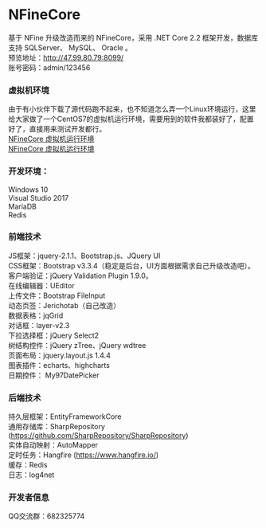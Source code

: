 # NFineCore
基于 NFine 升级改造而来的 NFineCore，采用 .NET Core 2.2 框架开发，数据库支持 SQLServer、 MySQL、 Oracle 。  
预览地址：http://47.99.80.79:8099/  
账号密码：admin/123456  

### 虚拟机环境  
由于有小伙伴下载了源代码跑不起来，也不知道怎么弄一个Linux环境运行，这里给大家做了一个CentOS7的虚拟机运行环境，需要用到的软件我都装好了，配置好了，直接用来测试开发都行。  
[NFineCore 虚拟机运行环境](http://47.99.80.79/?id=10)  
<a href="http://47.99.80.79/?id=10" target="_blank">NFineCore 虚拟机运行环境</a>  

### 开发环境：  
Windows 10  
Visual Studio 2017  
MariaDB  
Redis  

### 前端技术  
JS框架：jquery-2.1.1、Bootstrap.js、JQuery UI  
CSS框架：Bootstrap v3.3.4（稳定是后台，UI方面根据需求自己升级改造吧）。  
客户端验证：jQuery Validation Plugin 1.9.0。  
在线编辑器：UEditor  
上传文件：Bootstrap FileInput  
动态页签：Jerichotab（自己改造）  
数据表格：jqGrid  
对话框：layer-v2.3  
下拉选择框：jQuery Select2  
树结构控件：jQuery zTree、jQuery wdtree  
页面布局：jquery.layout.js 1.4.4  
图表插件：echarts、highcharts  
日期控件： My97DatePicker  

### 后端技术  
持久层框架：EntityFrameworkCore  
通用存储库：SharpRepository (https://github.com/SharpRepository/SharpRepository)  
实体自动映射：AutoMapper  
定时任务：Hangfire (https://www.hangfire.io/)  
缓存：Redis  
日志：log4net  

### 开发者信息
QQ交流群：682325774
